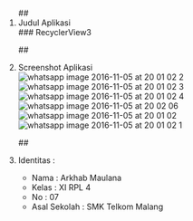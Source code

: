 <ol>
##<li> Judul Aplikasi </li>
### RecyclerView3
 
##<li> Screenshot Aplikasi </li>
![whatsapp image 2016-11-05 at 20 01 02 2](https://cloud.githubusercontent.com/assets/22089296/20030211/dab4971a-a392-11e6-9e35-5c9bbc234b91.jpeg)
![whatsapp image 2016-11-05 at 20 01 02 3](https://cloud.githubusercontent.com/assets/22089296/20030214/dab617e8-a392-11e6-8e31-b1acfaf2bd48.jpeg)
![whatsapp image 2016-11-05 at 20 01 02 4](https://cloud.githubusercontent.com/assets/22089296/20030212/dab4c686-a392-11e6-8fcb-8d44d688c136.jpeg)
![whatsapp image 2016-11-05 at 20 02 06](https://cloud.githubusercontent.com/assets/22089296/20030210/dab39478-a392-11e6-851d-4162bead7a19.jpeg)
![whatsapp image 2016-11-05 at 20 01 02](https://cloud.githubusercontent.com/assets/22089296/20030213/dab5766c-a392-11e6-80fe-818347ccd9dd.jpeg)
![whatsapp image 2016-11-05 at 20 01 02 1](https://cloud.githubusercontent.com/assets/22089296/20030215/dab82de4-a392-11e6-9d86-e7cac18b0e18.jpeg)

##<li> Identitas : </li>

<ul>
<li> Nama : Arkhab Maulana </li>
<li> Kelas : XI RPL 4 </li>
<li> No : 07 </li>
<li> Asal Sekolah : SMK Telkom Malang </li>
</ul>
